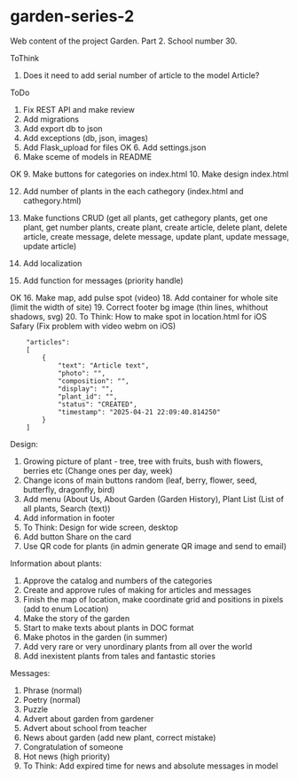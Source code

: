 # garden-series-2
Web content of the project Garden. Part 2. School number 30.

ToThink
1. Does it need to add serial number of article to the model Article?

ToDo
1. Fix REST API and make review
2. Add migrations
3. Add export db to json
4. Add exceptions (db, json, images)
5. Add Flask_upload for files
OK 6. Add settings.json
7. Make sceme of models in README

OK 9. Make buttons for categories on index.html
10. Make design index.html

12. Add number of plants in the each cathegory (index.html and cathegory.html)

13. Make functions CRUD (get all plants, get cathegory plants, get one plant, get number plants,
create plant, create article, delete plant, delete article, create message, delete message, update plant, update message, update article)

14. Add localization

15. Add function for messages (priority handle)

OK 16. Make map, add pulse spot (video)
18. Add container for whole site (limit the width of site)
19. Correct footer bg image (thin lines, whithout shadows, svg)
20. To Think: How to make spot in location.html for iOS Safary (Fix problem with video webm on iOS)




        "articles": 
        [
            {
                "text": "Article text",
                "photo": "",
                "composition": "",
                "display": "",
                "plant_id": "",
                "status": "CREATED",
                "timestamp": "2025-04-21 22:09:40.814250"
            }
        ]

Design:
1. Growing picture of plant - tree, tree with fruits, bush with flowers, berries etc (Change ones per day, week)
2. Change icons of main buttons random (leaf, berry, flower, seed, butterfly, dragonfly, bird)
3. Add menu (About Us, About Garden (Garden History), Plant List (List of all plants, Search (text))
4. Add information in footer
5. To Think: Design for wide screen, desktop
6. Add button Share on the card
7. Use QR code for plants (in admin generate QR image and send to email)

Information about plants:
1. Approve the catalog and numbers of the categories
2. Create and approve rules of making for articles and messages
3. Finish the map of location, make coordinate grid and positions in pixels (add to enum Location)
4. Make the story of the garden
5. Start to make texts about plants in DOC format
6. Make photos in the garden (in summer)
7. Add very rare or very unordinary plants from all over the world
8. Add inexistent plants from tales and fantastic stories

Messages:
1. Phrase (normal)
2. Poetry (normal)
3. Puzzle
3. Advert about garden from gardener
4. Advert about school from teacher
5. News about garden (add new plant, correct mistake)
6. Сongratulation of someone
7. Hot news (high priority)
8. To Think: Add expired time for news and absolute messages in model
